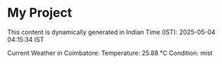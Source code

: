 # My Project

This content is dynamically generated in Indian Time (IST): 2025-05-04 04:15:34 IST


Current Weather in Coimbatore:
Temperature: 25.88 °C
Condition: mist
